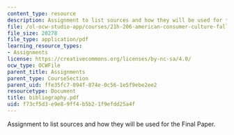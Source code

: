 ```yaml
---
content_type: resource
description: Assignment to list sources and how they will be used for the Final Paper.
file: /ol-ocw-studio-app/courses/21h-206-american-consumer-culture-fall-2007/f73cf5d3e9e89ff4b5b21f9efdd25a4f_bibliography.pdf
file_size: 20278
file_type: application/pdf
learning_resource_types:
- Assignments
license: https://creativecommons.org/licenses/by-nc-sa/4.0/
ocw_type: OCWFile
parent_title: Assignments
parent_type: CourseSection
parent_uid: ffe35fc7-094f-874e-0c56-1e5f9ebe2ee2
resourcetype: Document
title: bibliography.pdf
uid: f73cf5d3-e9e8-9ff4-b5b2-1f9efdd25a4f
---
```

Assignment to list sources and how they will be used for the Final Paper.